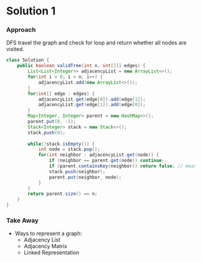 # Solution 1

### Approach

DFS travel the graph and check for loop and return whether all nodes are visited.

```java
class Solution {
    public boolean validTree(int n, int[][] edges) {
        List<List<Integer>> adjacencyList = new ArrayList<>();
        for(int i = 0; i < n; i++) {
            adjacencyList.add(new ArrayList<>());
        }
        for(int[] edge : edges) {
            adjacencyList.get(edge[0]).add(edge[1]);
            adjacencyList.get(edge[1]).add(edge[0]);
        }
        Map<Integer, Integer> parent = new HashMap<>();
        parent.put(0, -1);
        Stack<Integer> stack = new Stack<>();
        stack.push(0);
        
        while(!stack.isEmpty()) {
            int node = stack.pop();
            for(int neighbor : adjacencyList.get(node)) {
                if (neighbor == parent.get(node)) continue;
                if (parent.containsKey(neighbor)) return false; // means we have reached the neighbor node via other path, this create loop
                stack.push(neighbor);
                parent.put(neighbor, node);
            }
        }
        return parent.size() == n;
    }
}
```

### Take Away

* Ways to represent a graph:
  * Adjacency List
  * Adjacency Matrix
  * Linked Representation
